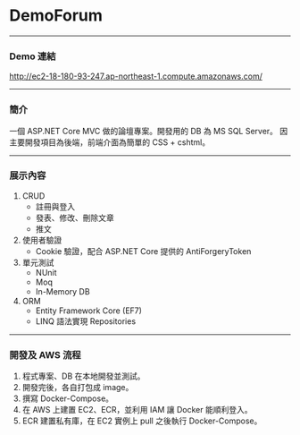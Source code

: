 # DemoForum
---

### Demo 連結

http://ec2-18-180-93-247.ap-northeast-1.compute.amazonaws.com/

---

### 簡介

一個 ASP.NET Core MVC 做的論壇專案。開發用的 DB 為 MS SQL Server。
因主要開發項目為後端，前端介面為簡單的 CSS + cshtml。

---

### 展示內容

1. CRUD
    - 註冊與登入
    - 發表、修改、刪除文章
    - 推文
2. 使用者驗證
    - Cookie 驗證，配合 ASP.NET Core 提供的 AntiForgeryToken
3. 單元測試
    - NUnit
    - Moq
    - In-Memory DB
4. ORM
    - Entity Framework Core (EF7)
    - LINQ 語法實現 Repositories

---

### 開發及 AWS 流程

1. 程式專案、DB 在本地開發並測試。
2. 開發完後，各自打包成 image。
3. 撰寫 Docker-Compose。
4. 在 AWS 上建置 EC2、ECR，並利用 IAM 讓 Docker 能順利登入。
5. ECR 建置私有庫，在 EC2 實例上 pull 之後執行 Docker-Compose。
